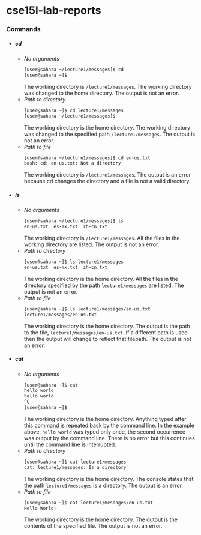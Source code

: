 # cse15l-lab-reports
### Commands
- ##### cd
	- *No arguments*
		```bash
		[user@sahara ~/lecture1/messages]$ cd
		[user@sahara ~]$
		```
		The working directory is `/lecture1/messages`. The working directory was changed to the home directory. The output is not an error.
	- *Path to directory*
		```bash
		[user@sahara ~]$ cd lecture1/messages
		[user@sahara ~/lecture1/messages]$
		```
		The working directory is the home directory. The working directory was changed to the specified path `/lecture1/messages`. The output is not an error. 
	- *Path to file*
		```bash
		[user@sahara ~/lecture1/messages]$ cd en-us.txt
		bash: cd: en-us.txt: Not a directory
		```
		The working directory is `/lecture1/messages`. The output is an error because cd changes the directory and a file is not a valid directory.
- ##### ls
	- *No arguments*
		```bash
		[user@sahara ~/lecture1/messages]$ ls
		en-us.txt  es-mx.txt  zh-cn.txt
		```
		The working directory is `/lecture1/messages`. All the files in the working directory are listed. The output is not an error.
	- *Path to directory*
		```bash
		[user@sahara ~]$ ls lecture1/messages
		en-us.txt  es-mx.txt  zh-cn.txt
		```
		The working directory is the home directory. All the files in the directory specified by the path `lecture1/messages` are listed. The output is not an error.
	- *Path to file*
		```bash
		[user@sahara ~]$ ls lecture1/messages/en-us.txt
		lecture1/messages/en-us.txt
		```
		The working directory is the home directory. The output is the path to the file, `lecture1/messages/en-us.txt`. If a different path is used then the output will change to reflect that filepath. The output is not an error.
- ##### cat
	- *No arguments*
		```bash
		[user@sahara ~]$ cat
		hello world
		hello world
		^C
		[user@sahara ~]$
		```
		The working directory is the home directory. Anything typed after this command is repeated back by the command line. In the example above, `hello world` was typed only once, the second occurrence was output by the command line. There is no error but this continues until the command line is interrupted.
	- *Path to directory*
		```bash
		[user@sahara ~]$ cat lecture1/messages
		cat: lecture1/messages: Is a directory
		```
		The working directory is the home directory. The console states that the path `lecture1/messages` is a directory. The output is an error.
	- *Path to file*
		```bash
		[user@sahara ~]$ cat lecture1/messages/en-us.txt
		Hello World!
		```
		The working directory is the home directory. The output is the contents of the specified file. The output is not an error.